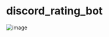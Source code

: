 # discord_rating_bot
![image](https://github.com/Blenbre777/discord_rating_bot/assets/42365757/3c8be38a-263b-40e4-9a0a-354b07b0f960)

